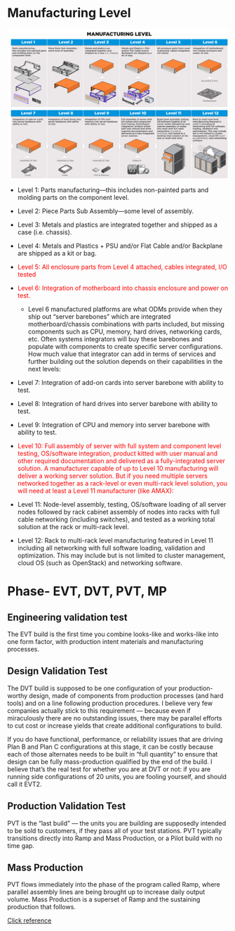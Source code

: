 # Manufacturing Level

![](/Pic/manufacturinglevel.jpg)

- Level 1: Parts manufacturing—this includes non-painted parts and molding parts on the component level.
- Level 2: Piece Parts Sub Assembly—some level of assembly.
- Level 3: Metals and plastics are integrated together and shipped as a case (i.e. chassis).
- Level 4: Metals and Plastics + PSU and/or Flat Cable and/or Backplane are shipped as a kit or bag.
- <font color="red">Level 5: All enclosure parts from Level 4 attached, cables integrated, I/O tested</font>
- <font color="red">Level 6: Integration of motherboard into chassis enclosure and power on test.</font>
  - Level 6 manufactured platforms are what ODMs provide when they ship out “server barebones” which are integrated motherboard/chassis combinations with parts included, but missing components such as CPU, memory, hard drives, networking cards, etc. Often systems integrators will buy these barebones and populate with components to create specific server configurations. How much value that integrator can add in terms of services and further building out the solution depends on their capabilities in the next levels: 
- Level 7: Integration of add-on cards into server barebone with ability to test.
- Level 8: Integration of hard drives into server barebone with ability to test.
- Level 9: Integration of CPU and memory into server barebone with ability to test.
- <font color="red">Level 10: Full assembly of server with full system and component level testing, OS/software integration, product kitted with user manual and other required documentation and delivered as a fully-integrated server solution.
A manufacturer capable of up to Level 10 manufacturing will deliver a working server solution. But if you need multiple servers networked together as a rack-level or even multi-rack level solution, you will need at least a 
Level 11 manufacturer (like AMAX):</font>

- Level 11: Node-level assembly, testing, OS/software loading of all server nodes followed by rack cabinet assembly of nodes into racks with full cable networking (including switches), and tested as a working total solution at the rack or multi-rack level.
- Level 12: Rack to multi-rack level manufacturing featured in Level 11 including all networking with full software loading, validation and optimization. This may include but is not limited to cluster management, cloud OS (such as OpenStack) and networking software.


# Phase- EVT, DVT, PVT, MP
## Engineering validation test
The EVT build is the first time you combine looks-like and works-like into one form factor, with production intent materials and manufacturing processes.

## Design Validation Test
The DVT build is supposed to be one configuration of your production-worthy design, made of components from production processes (and hard tools) and on a line following production procedures. I believe very few companies actually stick to this requirement — because even if miraculously there are no outstanding issues, there may be parallel efforts to cut cost or increase yields that create additional configurations to build.

If you do have functional, performance, or reliability issues that are driving Plan B and Plan C configurations at this stage, it can be costly because each of those alternates needs to be built in “full quantity” to ensure that design can be fully mass-production qualified by the end of the build. I believe that’s the real test for whether you are at DVT or not: if you are running side configurations of 20 units, you are fooling yourself, and should call it EVT2.

## Production Validation Test
PVT is the “last build” — the units you are building are supposedly intended to be sold to customers, if they pass all of your test stations. PVT typically transitions directly into Ramp and Mass Production, or a Pilot build with no time gap.


## Mass Production
PVT flows immediately into the phase of the program called Ramp, where parallel assembly lines are being brought up to increase daily output volume. Mass Production is a superset of Ramp and the sustaining production that follows.

<p><a href="https://www.instrumental.com/blog/2016/11/14/hardware-engineers-speak-in-code-evt-dvt-pvt-decoded">Click reference</a></p>